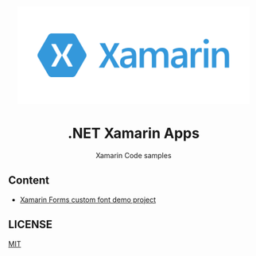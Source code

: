 <div align="center">

<img src="https://raw.githubusercontent.com/junian/commons-media/refs/heads/master/svg/xamarin-logo.svg" height="196px" />

# .NET Xamarin Apps

Xamarin Code samples

</div>

## Content

- [Xamarin Forms custom font demo project](./src/custom-font/)

## LICENSE

[MIT](./LICENSE)
